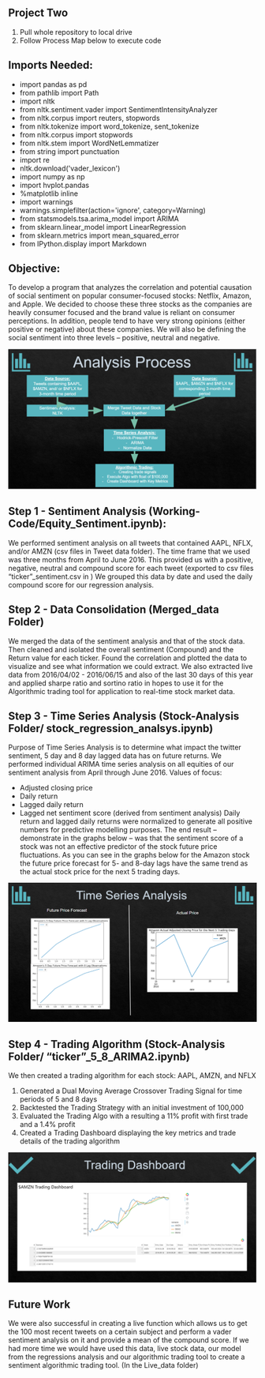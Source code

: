 ## Project Two

1) Pull whole repository to local drive
2) Follow Process Map below to execute code

## Imports Needed:
-	import pandas as pd
-	from pathlib import Path
-	import nltk
-	from nltk.sentiment.vader import SentimentIntensityAnalyzer
-	from nltk.corpus import reuters, stopwords
-	from nltk.tokenize import word_tokenize, sent_tokenize
-	from nltk.corpus import stopwords
-	from nltk.stem import WordNetLemmatizer
-	from string import punctuation
-	import re
-	nltk.download('vader_lexicon')
-	import numpy as np
-	import hvplot.pandas
-	%matplotlib inline
-	import warnings
-	warnings.simplefilter(action='ignore', category=Warning)
-	from statsmodels.tsa.arima_model import ARIMA
-	from sklearn.linear_model import LinearRegression
-	from sklearn.metrics import mean_squared_error
-	from IPython.display import Markdown



## Objective:
To develop a program that analyzes the correlation and potential causation of social sentiment on popular consumer-focused stocks: Netflix, Amazon, and Apple. We decided to choose these three stocks as the companies are heavily consumer focused and the brand value is reliant on consumer perceptions. In addition, people tend to have very strong opinions (either positive or negative) about these companies. We will also be defining the social sentiment into three levels – positive, neutral and negative.

![image info](./analysis_process_project_two.PNG)

## Step 1 - Sentiment Analysis (Working-Code/Equity_Sentiment.ipynb):
We performed sentiment analysis on all tweets that contained AAPL, NFLX, and/or AMZN (csv files in Tweet data folder). The time frame that we used was three months from April to June 2016. This provided us with a positive, negative, neutral and compound score for each tweet (exported to csv files “ticker”_sentiment.csv in ) We grouped this data by date and used the daily compound score for our regression analysis.

## Step 2 - Data Consolidation (Merged_data Folder)
We merged the data of the sentiment analysis and that of the stock data. Then cleaned and isolated the overall sentiment (Compound) and the Return value for each ticker. Found the correlation and plotted the data to visualize and see what information we could extract. We also extracted live data from 2016/04/02 - 2016/06/15 and also of the last 30 days of this year and applied sharpe ratio and sortino ratio in hopes to use it for the Algorithmic trading tool for application to real-time stock market data.

## Step 3 - Time Series Analysis (Stock-Analysis Folder/ stock_regression_analsys.ipynb)
Purpose of Time Series Analysis is to determine what impact the twitter sentiment, 5 day and 8 day lagged data has on future returns. We performed individual ARIMA time series analysis on all equities of our sentiment analysis from April through June 2016.
Values of focus:
-	Adjusted closing price
-	Daily return
-	Lagged daily return
-	Lagged net sentiment score (derived from sentiment analysis)
Daily return and lagged daily returns were normalized to generate all positive numbers for predictive modelling purposes. The end result – demonstrate in the graphs below – was that the sentiment score of a stock was not an effective predictor of the stock future price fluctuations. As you can see in the graphs below for the Amazon stock the future price forecast for 5- and 8-day lags have the same trend as the actual stock price for the next 5 trading days.



![image info](./Time_series_output_project_two.PNG)


## Step 4 - Trading Algorithm (Stock-Analysis Folder/ “ticker”_5_8_ARIMA2.ipynb)
We then created a trading algorithm for each stock: AAPL, AMZN, and NFLX
1.	Generated a Dual Moving Average Crossover Trading Signal for time periods of 5 and 8 days
2.	Backtested the Trading Strategy with an initial investment of 100,000
3.	Evaluated the Trading Algo with a resulting a 11% profit with first trade and a 1.4% profit
4.	Created a Trading Dashboard displaying the key metrics and trade details of the trading algorithm

![image info](./trading_dashboard_project_2.PNG)

## Future Work
We were also successful in creating a live function which allows us to get the 100 most recent tweets on a certain subject and perform a vader sentiment analysis on it and provide a mean of the compound score. If we had more time we would have used this data, live stock data, our model from the regressions analysis and our algorithmic trading tool to create a sentiment algorithmic trading tool. (In the Live_data folder)

